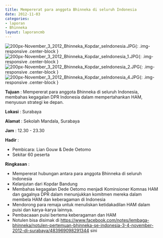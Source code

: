 ```yaml
---
title: Mempererat para anggota Bhinneka di seluruh Indonesia
date: 2012-11-03
categories:
- laporan
- Bhinneka
layout: laporancmb
---
```

	
![200px-November_3_2012_Bhinneka_Kopdar_seIndonesia.JPG](/uploads/200px-November_3_2012_Bhinneka_Kopdar_seIndonesia.JPG){: .img-responsive .center-block }	
![200px-November_3_2012_Bhinneka_Kopdar_seIndonesia_1.JPG](/uploads/200px-November_3_2012_Bhinneka_Kopdar_seIndonesia_1.JPG){: .img-responsive .center-block }	
![200px-November_3_2012_Bhinneka_Kopdar_seIndonesia_2.JPG](/uploads/200px-November_3_2012_Bhinneka_Kopdar_seIndonesia_2.JPG){: .img-responsive .center-block }	
![200px-November_3_2012_Bhinneka_Kopdar_seIndonesia_4.JPG](/uploads/200px-November_3_2012_Bhinneka_Kopdar_seIndonesia_2.JPG){: .img-responsive .center-block }	
	
**Tujuan** :	Mempererat para anggota Bhinneka di seluruh Indonesia, membahas kegagalan DPR Indonesia dalam mempertahankan HAM, menyusun strategi ke depan.
	
**Lokasi** :	Surabaya
	
**Alamat** : 	Sekolah Mandala, Surabaya
	
**Jam** :	12.30 - 23.30
	
**Hadir** :	
*	Pembicara: Lian Gouw & Dede Oetomo
*	Sekitar 60 peserta

**Ringkasan** :	
*	Mempererat hubungan antara para anggota Bhinneka di seluruh Indonesia
*	Kelanjutan dari Kopdar Bandung
*	Membahas kegagalan Dede Oetomo menjadi Kominsioner Komnas HAM dan gagalnya DPR dalam menunjukkan komitmen mereka dalam membela HAM dan keberagaman di Indonesia
*	Mendorong para remaja untuk menuliskan ketidakadilan HAM dalam puisi dan karya-karya lainnya.
*	Pembacaaan puisi bertema keberagaman dan HAM
*	Notulen bisa disimak di https://www.facebook.com/notes/lembaga-bhinneka/notulen-pertemuan-bhinneka-se-indonesia-3-4-november-2012-di-surabaya/483969098291344 sini
